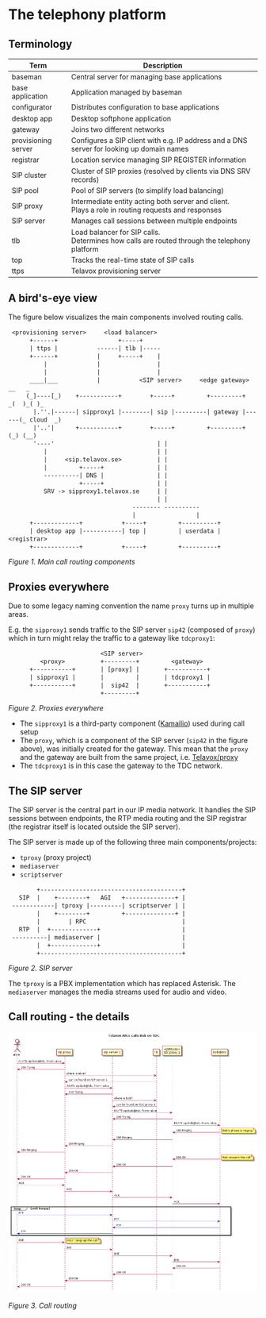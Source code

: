 # The telephony platform

## Terminology

| Term                | Description                                                                                          |
|---------------------|------------------------------------------------------------------------------------------------------|
| baseman             | Central server for managing base applications                                                        |
| base application    | Application managed by baseman                                                                       |
| configurator        | Distributes configuration to base applications                                                       |
| desktop app         | Desktop softphone application                                                                        |
| gateway             | Joins two different networks                                                                         |
| provisioning server | Configures a SIP client with e.g. IP address and a DNS server for looking up domain names            |
| registrar           | Location service managing SIP REGISTER information                                                   |
| SIP cluster         | Cluster of SIP proxies (resolved by clients via DNS SRV records)                                     |
| SIP pool            | Pool of SIP servers (to simplify load balancing)                                                     |
| SIP proxy           | Intermediate entity acting both server and client.<br>Plays a role in routing requests and responses |
| SIP server          | Manages call sessions between multiple endpoints                                                     |
| tlb                 | Load balancer for SIP calls.<br>Determines how calls are routed through the telephony platform       |
| top                 | Tracks the real-time state of SIP calls                                                              |
| ttps                | Telavox provisioning server                                                                          |


## A bird's-eye view

The figure below visualizes the main components involved routing calls.

```
 <provisioning server>     <load balancer>
      +------+                 +-----+
      | ttps |           ------| tlb |-----
      +------+           |     +-----+    |
          |              |                |
          |              |                |
      ____|___           |           <SIP server>     <edge gateway>        __   _
     (_]----[_)    +-----------+        +-----+         +---------+       _(  )_( )_
       |.''.|------| sipproxy1 |--------| sip |---------| gateway |------(_ cloud  _)
       |'..'|      +-----------+        +-----+         +---------+        (_) (__)
       '----'                             | |
          |                               | |
          |     <sip.telavox.se>          | |
          |         +-----+               | |
          ----------| DNS |               | |
                    +-----+               | |
          SRV -> sipproxy1.telavox.se     | |
                                          | |
                                   -------- ----------
                                   |                 |
      +-------------+           +-----+         +----------+
      | desktop app |-----------| top |         | userdata | <registrar>
      +-------------+           +-----+         +----------+

```
*Figure 1. Main call routing components*

## Proxies everywhere

Due to some legacy naming convention the name `proxy` turns up in multiple areas.

E.g. the `sipproxy1` sends traffic to the SIP server `sip42` (composed of
`proxy`) which in turn might relay the traffic to a gateway like `tdcproxy1`:

```
                          <SIP server>
         <proxy>          +---------+         <gateway>
      +-----------+       | [proxy] |       +-----------+
      | sipproxy1 |       |         |       | tdcproxy1 |
      +-----------+       |  sip42  |       +-----------+
                          +---------+
```
*Figure 2. Proxies everywhere*


* The `sipproxy1` is a third-party component ([Kamailio](https://www.kamailio.org))
used during call setup
* The `proxy`, which is a component of the SIP server (`sip42` in the figure
above), was initially created for the gateway. This mean that the `proxy` and
the gateway are built from the same project, i.e.
[Telavox/proxy](https://github.com/Telavox/proxy)
* The `tdcproxy1` is in this case the gateway to the TDC network.


## The SIP server

The SIP server is the central part in our IP media network. It handles the SIP
sessions between endpoints, the RTP media routing and the SIP registrar (the
registrar itself is located outside the SIP server).

The SIP server is made up of the following three main components/projects:
* `tproxy` (proxy project)
* `mediaserver`
* `scriptserver`

```
        +----------------------------------------+
   SIP  |    +--------+   AGI   +--------------+ |
 ------------| tproxy |---------| scriptserver | |
        |    +--------+         +--------------+ |
        |        | RPC                           |
   RTP  |  +-------------+                       |
 ----------| mediaserver |                       |
        |  +-------------+                       |
        +----------------------------------------+

```
*Figure 2. SIP server*


The `tproxy` is a PBX implementation which has replaced Asterisk. The
`mediaserver` manages the media streams used for audio and video.

## Call routing - the details

<img src="images/tvx-calling-ext.png" style="left;" />

*Figure 3. Call routing*


